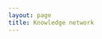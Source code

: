 ```yaml
---
layout: page
title: Knowledge network
---
```



<div id="neural-network">
</div>


<script>

window.addEventListener('load', function(e) {
	const KnowledgeGraph = window.$graph()

	const targetElement = document.querySelector('#neural-network')

	const dataset = ({{ site.data.wiki_datasets | jsonify }})
	console.log(dataset)

	KnowledgeGraph(document.querySelector("#neural-network"))
	  .graphData(dataset)
	  .width(targetElement.offsetWidth)
	  .height(targetElement.offsetWidth)
	  .nodeCanvasObject(function(node, ctx) {
	    const label = node.id;
        const fontSize = 8;
        ctx.font = `${fontSize}px Sans-Serif`;
        const textWidth = ctx.measureText(label).width;
        const bckgDimensions = [textWidth, fontSize].map(n => n + fontSize * 0.2); // some padding

        ctx.fillStyle = 'rgba(0, 0, 0, 0.2)';
        ctx.fillRect(node.x - bckgDimensions[0] / 2, node.y - bckgDimensions[1] / 2, ...bckgDimensions);

        ctx.textAlign = 'center';
        ctx.textBaseline = 'middle';
        ctx.fillStyle = 'black';
        ctx.fillText(label, node.x, node.y);

        node.__bckgDimensions = bckgDimensions;
	  })
	  .onNodeClick(function(node, event) {
		const path = node.id
		window.location.assign("/wiki/" + path)
	  })

})

</script>

